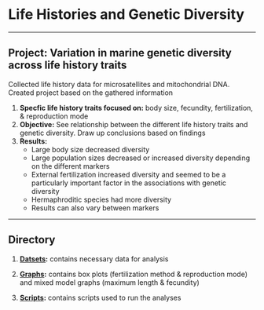 # Life Histories and Genetic Diversity

---

## Project: Variation in marine genetic diversity across life history traits

Collected life history data for microsatellites and mitochondrial DNA. Created project based on the gathered information
1. **Specfic life history traits focused on:** body size, fecundity, fertilization, & reproduction mode
2. **Objective:** See relationship between the different life history traits and genetic diversity. Draw up conclusions based on findings
3. **Results:** 
   * Large body size decreased diversity
   * Large population sizes decreased or increased diversity depending on the different markers
   * External fertilization increased diversity and seemed to be a particularly important factor in the associations with genetic diversity
   * Hermaphroditic species had more diversity
   * Results can also vary between markers

---

## Directory

1. **[Datsets](https://github.com/pinskylab/marial_diversity/tree/master/Datasets):** contains necessary data for analysis

2. **[Graphs](https://github.com/pinskylab/marial_diversity/tree/master/Graphs):** contains box plots (fertilization method & reproduction mode) and mixed model graphs (maximum length & fecundity)

3. **[Scripts](https://github.com/pinskylab/marial_diversity/tree/master/Scripts):** contains scripts used to run the analyses
